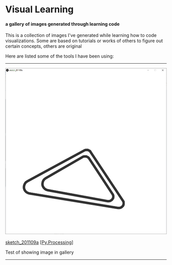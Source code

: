 # Visual Learning

#### a gallery of images generated through learning code

This is a collection of images I've generated while learning how to code visualizations. Some are based on tutorials or works of others to figure out certain concepts, others are original

Here are listed some of the tools I have been using:

---

![sketch_201109a](2021/sketch_201109a/output.png)

[sketch_201109a](https://github.com/fkmooney/visual-learning/tree/master/2021/sketch_201109a) [[Py.Processing](https://fkmooney.github.io/como-instalar-o-processing-modo-python/index-EN)]

Test of showing image in gallery

---

